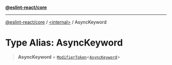[**@eslint-react/core**](../../README.md)

***

[@eslint-react/core](../../README.md) / [\<internal\>](../README.md) / AsyncKeyword

# Type Alias: AsyncKeyword

> **AsyncKeyword** = [`ModifierToken`](../interfaces/ModifierToken.md)\<[`AsyncKeyword`](../enumerations/SyntaxKind.md#asynckeyword)\>
